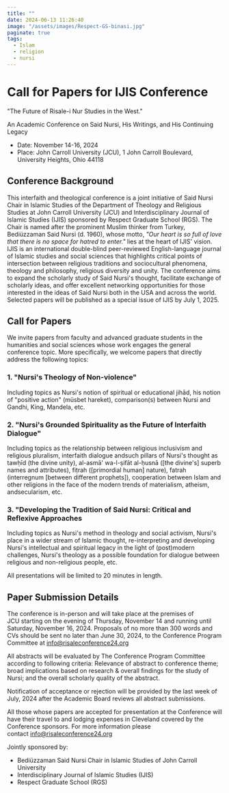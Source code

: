 ```yaml
---
title: ""
date: 2024-06-13 11:26:40
image: "/assets/images/Respect-GS-binasi.jpg"
paginate: true   
tags:
  - Islam
  - religion
  - nursi
---
```

Call for Papers for IJIS Conference
===================================

"The Future of Risale-i Nur Studies in the West."

An Academic Conference on Said Nursi, His Writings, and His Continuing Legacy

-   Date: November 14-16, 2024
-   Place: John Carroll University (JCU), 1 John Carroll Boulevard, University Heights, Ohio 44118

Conference Background
---------------------

This interfaith and theological conference is a joint initiative of Said Nursi Chair in Islamic Studies of the Department of Theology and Religious Studies at John Carroll University (JCU) and Interdisciplinary Journal of Islamic Studies (IJIS) sponsored by Respect Graduate School (RGS). The Chair is named after the prominent Muslim thinker from Turkey, Bediüzzaman Said Nursi (d. 1960), whose motto, *"Our heart is so full of love that there is no space for hatred to enter."* lies at the heart of IJIS' vision. IJIS is an international double-blind peer-reviewed English-language journal of Islamic studies and social sciences that highlights critical points of intersection between religious traditions and sociocultural phenomena, theology and philosophy, religious diversity and unity. The conference aims to expand the scholarly study of Said Nursi's thought, facilitate exchange of scholarly ideas, and offer excellent networking opportunities for those interested in the ideas of Said Nursi both in the USA and across the world. Selected papers will be published as a special issue of IJIS by July 1, 2025.

Call for Papers
---------------

We invite papers from faculty and advanced graduate students in the humanities and social sciences whose work engages the general conference topic. More specifically, we welcome papers that directly address the following topics:

### 1\. "Nursi's Theology of Non-violence"

Including topics as Nursi's notion of spiritual or educational jihād, his notion of "positive action" (müsbet hareket), comparison(s) between Nursi and Gandhi, King, Mandela, etc.

### 2\. "Nursi's Grounded Spirituality as the Future of Interfaith Dialogue"

Including topics as the relationship between religious inclusivism and religious pluralism, interfaith dialogue andsuch pillars of Nursi's thought as tawḥīd (the divine unity), al-asmā' wa-l-ṣifāt al-ḥusnā ([the divine's] superb names and attributes), fiṭrah ([primordial human] nature), fatrah (interregnum [between different prophets]), cooperation between Islam and other religions in the face of the modern trends of materialism, atheism, andsecularism, etc.

### 3\. "Developing the Tradition of Said Nursi: Critical and Reflexive Approaches

Including topics as Nursi's method in theology and social activism, Nursi's place in a wider stream of Islamic thought, re-interpreting and developing Nursi's intellectual and spiritual legacy in the light of (post)modern challenges, Nursi's theology as a possible foundation for dialogue between religious and non-religious people, etc.

All presentations will be limited to 20 minutes in length.

Paper Submission Details
------------------------

The conference is in-person and will take place at the premises of JCU starting on the evening of Thursday, November 14 and running until Saturday, November 16, 2024. Proposals of no more than 300 words and CVs should be sent no later than June 30, 2024, to the Conference Program Committee at <info@risaleconference24.org>

All abstracts will be evaluated by The Conference Program Committee according to following criteria: Relevance of abstract to conference theme; broad implications based on research & overall findings for the study of Nursi; and the overall scholarly quality of the abstract.

Notification of acceptance or rejection will be provided by the last week of July, 2024 after the Academic Board reviews all abstract submissions.

All those whose papers are accepted for presentation at the Conference will have their travel to and lodging expenses in Cleveland covered by the Conference sponsors. For more information please contact <info@risaleconference24.org>

Jointly sponsored by:

-   Bediüzzaman Said Nursi Chair in Islamic Studies of John Carroll University
-   Interdisciplinary Journal of Islamic Studies (IJIS)
-   Respect Graduate School (RGS)